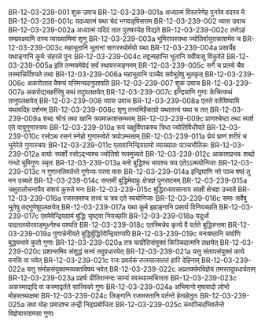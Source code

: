BR-12-03-239-001  	शुक उवाच
BR-12-03-239-001a	अध्यात्मं विस्तरेणेह पुनरेव वदस्व मे
BR-12-03-239-001c	यदध्यात्मं यथा चेदं भगवन्नृषिसत्तम
BR-12-03-239-002  	व्यास उवाच
BR-12-03-239-002a	अध्यात्मं यदिदं तात पुरुषस्येह विद्यते
BR-12-03-239-002c	तत्तेऽहं सम्प्रवक्ष्यामि तस्य व्याख्यामिमां शृणु
BR-12-03-239-003a	भूमिरापस्तथा ज्योतिर्वायुराकाशमेव च
BR-12-03-239-003c	महाभूतानि भूतानां सागरस्योर्मयो यथा
BR-12-03-239-004a	प्रसार्येह यथाङ्गानि कूर्मः संहरते पुनः
BR-12-03-239-004c	तद्वन्महान्ति भूतानि यवीयःसु विकुर्वते
BR-12-03-239-005a	इति तन्मयमेवेदं सर्वं स्थावरजङ्गमम्
BR-12-03-239-005c	सर्गे च प्रलये चैव तस्मान्निर्दिश्यते तथा
BR-12-03-239-006a	महाभूतानि पञ्चैव सर्वभूतेषु भूतकृत्
BR-12-03-239-006c	अकरोत्तात वैषम्यं यस्मिन्यदनुपश्यति
BR-12-03-239-007  	शुक उवाच
BR-12-03-239-007a	अकरोद्यच्छरीरेषु कथं तदुपलक्षयेत्
BR-12-03-239-007c	इन्द्रियाणि गुणाः केचित्कथं तानुपलक्षयेत्
BR-12-03-239-008  	व्यास उवाच
BR-12-03-239-008a	एतत्ते वर्तयिष्यामि यथावदिह दर्शनम्
BR-12-03-239-008c	शृणु तत्त्वमिहैकाग्रो यथातत्त्वं यथा च तत्
BR-12-03-239-009a	शब्दः श्रोत्रं तथा खानि त्रयमाकाशसम्भवम्
BR-12-03-239-009c	प्राणश्चेष्टा तथा स्पर्श एते वायुगुणास्त्रयः
BR-12-03-239-010a	रूपं चक्षुर्विपाकश्च त्रिधा ज्योतिर्विधीयते
BR-12-03-239-010c	रसोऽथ रसनं स्नेहो गुणास्त्वेते त्रयोऽम्भसाम्
BR-12-03-239-011a	घ्रेयं घ्राणं शरीरं च भूमेरेते गुणास्त्रयः
BR-12-03-239-011c	एतावानिन्द्रियग्रामो व्याख्यातः पाञ्चभौतिकः
BR-12-03-239-012a	वायोः स्पर्शो रसोऽद्भ्यश्च ज्योतिषो रूपमुच्यते
BR-12-03-239-012c	आकाशप्रभवः शब्दो गन्धो भूमिगुणः स्मृतः
BR-12-03-239-013a	मनो बुद्धिश्च भावश्च त्रय एतेऽऽत्मयोनिजाः
BR-12-03-239-013c	न गुणानतिवर्तन्ते गुणेभ्यः परमा मताः
BR-12-03-239-014a	इन्द्रियाणि नरे पञ्च षष्ठं तु मन उच्यते
BR-12-03-239-014c	सप्तमीं बुद्धिमेवाहुः क्षेत्रज्ञं पुनरष्टमम्
BR-12-03-239-015a	चक्षुरालोचनायैव संशयं कुरुते मनः
BR-12-03-239-015c	बुद्धिरध्यवसानाय साक्षी क्षेत्रज्ञ उच्यते
BR-12-03-239-016a	रजस्तमश्च सत्त्वं च त्रय एते स्वयोनिजाः
BR-12-03-239-016c	समाः सर्वेषु भूतेषु तद्गुणेषूपलक्षयेत्
BR-12-03-239-017a	यथा कूर्म इहाङ्गानि प्रसार्य विनियच्छति
BR-12-03-239-017c	एवमेवेन्द्रियग्रामं बुद्धिः सृष्ट्वा नियच्छति
BR-12-03-239-018a	यदूर्ध्वं पादतलयोरवाङ्मूर्ध्नश्च पश्यति
BR-12-03-239-018c	एतस्मिन्नेव कृत्ये वै वर्तते बुद्धिरुत्तमा
BR-12-03-239-019a	गुणान्नेनीयते बुद्धिर्बुद्धिरेवेन्द्रियाण्यपि
BR-12-03-239-019c	मनःषष्ठानि सर्वाणि बुद्ध्यभावे कुतो गुणाः
BR-12-03-239-020a	तत्र यत्प्रीतिसंयुक्तं किञ्चिदात्मनि लक्षयेत्
BR-12-03-239-020c	प्रशान्तमिव संशुद्धं सत्त्वं तदुपधारयेत्
BR-12-03-239-021a	यत्तु संतापसंयुक्तं काये मनसि वा भवेत्
BR-12-03-239-021c	रजः प्रवर्तकं तत्स्यात्सततं हारि देहिनाम्
BR-12-03-239-022a	यत्तु संमोहसंयुक्तमव्यक्तविषयं भवेत्
BR-12-03-239-022c	अप्रतर्क्यमविज्ञेयं तमस्तदुपधार्यताम्
BR-12-03-239-023a	प्रहर्षः प्रीतिरानन्दः साम्यं स्वस्थात्मचित्तता
BR-12-03-239-023c	अकस्माद्यदि वा कस्माद्वर्तते सात्त्विको गुणः
BR-12-03-239-024a	अभिमानो मृषावादो लोभो मोहस्तथाक्षमा
BR-12-03-239-024c	लिङ्गानि रजसस्तानि वर्तन्ते हेत्वहेतुतः
BR-12-03-239-025a	तथा मोहः प्रमादश्च तन्द्री निद्राप्रबोधिता
BR-12-03-239-025c	कथञ्चिदभिवर्तन्ते विज्ञेयास्तामसा गुणाः

